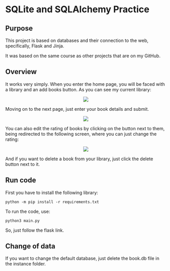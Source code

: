 # SQLite and SQLAlchemy Practice

## Purpose

This project is based on databases and their connection to the web, specifically, Flask and Jinja.

It was based on the same course as other projects that are on my GitHub.

## Overview

It works very simply. When you enter the home page, you will be faced with a library and an add books button. As you can see my current library:

<p align="center">
  <img src="https://github.com/Fjfj02/sqlite_web_practice/assets/84993558/7e998c33-3147-44f7-b339-b1131a3d688e">
</p> 

Moving on to the next page, just enter your book details and submit.

<p align="center">
  <img src="https://github.com/Fjfj02/sqlite_web_practice/assets/84993558/cfd4c92f-2084-402b-aa0a-46298d9d37c6">
</p>

You can also edit the rating of books by clicking on the button next to them, being redirected to the following screen, where you can just change the rating:

<p align="center">
  <img src="https://github.com/Fjfj02/sqlite_web_practice/assets/84993558/2d8e1a28-8813-4a64-aa64-7290aa109c99">
</p>

And if you want to delete a book from your library, just click the delete button next to it.

## Run code

First you have to install the following library:

```shell
python -m pip install -r requirements.txt
```

To run the code, use:

```shell
python3 main.py
```

So, just follow the flask link.

## Change of data

If you want to change the default database, just delete the book.db file in the instance folder.

